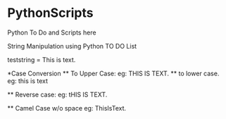 # PythonScripts
Python To Do and Scripts here


String Manipulation using Python TO DO List

teststring = This is text.

*Case Conversion
  ** To Upper Case:
      eg: THIS IS TEXT.
  ** to lower case.
    eg: this is text
 
 ** Reverse case:
  eg: tHIS IS TEXT.
  
 ** Camel Case w/o space
  eg: ThisIsText.
  
